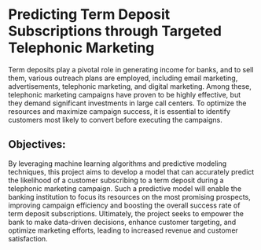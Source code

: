 # Predicting Term Deposit Subscriptions through Targeted Telephonic Marketing
Term deposits play a pivotal role in generating income for banks, and to sell them, various outreach plans are employed, including email marketing, advertisements, telephonic marketing, and digital marketing. Among these, telephonic marketing campaigns have proven to be highly effective, but they demand significant investments in large call centers. To optimize the resources and maximize campaign success, it is essential to identify customers most likely to convert before executing the campaigns.


## Objectives:
By leveraging machine learning algorithms and predictive modeling techniques, this project aims to develop a model that can accurately predict the likelihood of a customer subscribing to a term deposit during a telephonic marketing campaign. Such a predictive model will enable the banking institution to focus its resources on the most promising prospects, improving campaign efficiency and boosting the overall success rate of term deposit subscriptions. Ultimately, the project seeks to empower the bank to make data-driven decisions, enhance customer targeting, and optimize marketing efforts, leading to increased revenue and customer satisfaction.
